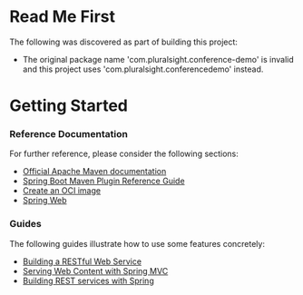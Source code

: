 # Read Me First
The following was discovered as part of building this project:

* The original package name 'com.pluralsight.conference-demo' is invalid and this project uses 'com.pluralsight.conferencedemo' instead.

# Getting Started

### Reference Documentation
For further reference, please consider the following sections:

* [Official Apache Maven documentation](https://maven.apache.org/guides/index.html)
* [Spring Boot Maven Plugin Reference Guide](https://docs.spring.io/spring-boot/docs/2.7.2-SNAPSHOT/maven-plugin/reference/html/)
* [Create an OCI image](https://docs.spring.io/spring-boot/docs/2.7.2-SNAPSHOT/maven-plugin/reference/html/#build-image)
* [Spring Web](https://docs.spring.io/spring-boot/docs/2.7.2-SNAPSHOT/reference/htmlsingle/#web)

### Guides
The following guides illustrate how to use some features concretely:

* [Building a RESTful Web Service](https://spring.io/guides/gs/rest-service/)
* [Serving Web Content with Spring MVC](https://spring.io/guides/gs/serving-web-content/)
* [Building REST services with Spring](https://spring.io/guides/tutorials/rest/)

